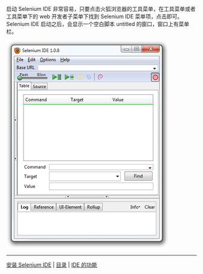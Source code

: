 启动 Selenium IDE 非常容易，只要点击火狐浏览器的工具菜单，在工具菜单或者工具菜单下的 web 开发者子菜单下找到 Selenium IDE 菜单项，点击即可。Selenium IDE 启动之后，会显示一个空白脚本 untitled 的窗口，窗口上有菜单栏。

![Selenium IDE 窗口截图](images/chapt3_img05_IDE_open.png)


---
[安装 Selenium IDE](Install.md) | [目录](README.md) | [IDE 的功能](Feature.md)
